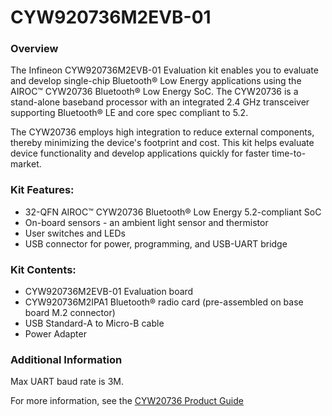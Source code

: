 # CYW920736M2EVB-01

### Overview

The Infineon CYW920736M2EVB-01 Evaluation kit enables you to evaluate and develop single-chip Bluetooth&#174; Low Energy applications using the AIROC&#8482; CYW20736 Bluetooth&#174; Low Energy SoC. The CYW20736 is a stand-alone baseband processor with an integrated 2.4 GHz transceiver supporting Bluetooth&#174; LE and core spec compliant to 5.2.

The CYW20736 employs high integration to reduce external components, thereby minimizing the device's footprint and cost. This kit helps evaluate device functionality and develop applications quickly for faster time-to-market.

### Kit Features:

* 32-QFN AIROC&#8482; CYW20736 Bluetooth&#174; Low Energy 5.2-compliant SoC
* On-board sensors - an ambient light sensor and thermistor
* User switches and LEDs
* USB connector for power, programming, and USB-UART bridge

### Kit Contents:

* CYW920736M2EVB-01 Evaluation board
* CYW920736M2IPA1 Bluetooth&#174; radio card (pre-assembled on base board M.2 connector)
* USB Standard-A to Micro-B cable
* Power Adapter

### Additional Information

Max UART baud rate is 3M.

For more information, see the [CYW20736 Product Guide](https://www.cypress.com/products/cyw20736)
